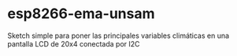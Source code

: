 # esp8266-ema-unsam
Sketch simple para poner las principales variables climáticas en una pantalla LCD de 20x4 conectada por I2C
